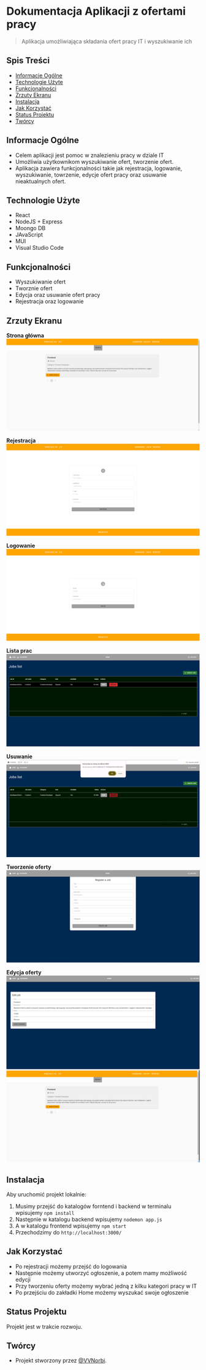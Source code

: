 # Dokumentacja Aplikacji z ofertami pracy
 
> Aplikacja umożliwiająca składania ofert pracy IT i wyszukiwanie ich
 
## Spis Treści
* [Informacje Ogólne](#informacje-ogólne)
* [Technologie Użyte](#technologie-użyte)
* [Funkcjonalności](#funkcjonalności)
* [Zrzuty Ekranu](#zrzuty-ekranu)
* [Instalacja](#instalacja)
* [Jak Korzystać](#jak-korzystać)
* [Status Projektu](#status-projektu)
* [Twórcy](#twórcy)
 
## Informacje Ogólne
- Celem aplikacji jest pomoc w znalezieniu pracy w dziale IT
- Umożliwia użytkownikom wyszukiwanie ofert, tworzenie ofert.
- Aplikacja zawiera funkcjonalności takie jak rejestracja, logowanie, wyszukiwanie, towrzenie, edycje ofert pracy oraz usuwanie nieaktualnych ofert.
 
## Technologie Użyte
- React
- NodeJS + Express
- Moongo DB
- JAvaScript
- MUI
- Visual Studio Code
 
## Funkcjonalności
- Wyszukiwanie ofert
- Tworznie ofert
- Edycja oraz usuwanie ofert pracy
- Rejestracja oraz logowanie
 
## Zrzuty Ekranu

**Strona główna**
![Strona główna](Screenshots/1.PNG)

**Rejestracja**
![Rejestracja](Screenshots/2.PNG)

**Logowanie**
![Logowanie](Screenshots/3.PNG)

**Lista prac**
![Listaprac](Screenshots/4.PNG)

**Usuwanie**
![Usuwanie](Screenshots/5.PNG)

**Tworzenie oferty**
![Tworzenie](Screenshots/6.PNG)

**Edycja oferty**
![Edycja](Screenshots/7.PNG)
![Edycja](Screenshots/8.PNG)

 
## Instalacja
Aby uruchomić projekt lokalnie:
1. Musimy przejść do katalogów forntend i backend w terminalu wpisujemy `npm install`
2. Następnie w katalogu backend wpisujemy `nodemon app.js`
3. A w katalogu frontend wpisujemy `npm start`
4. Przechodzimy do `http://localhost:3000/`
 
## Jak Korzystać
- Po rejestracji możemy przejść do logowania
- Następnie możemy utworzyć ogłoszenie, a potem mamy możliwość edycji
- Przy tworzeniu oferty możemy wybrać jedną z kilku kategori pracy w IT
- Po przejściu do zakładki Home możemy wyszukać swoje ogłoszenie
 
## Status Projektu
Projekt jest w trakcie rozwoju.
 
## Twórcy
- Projekt stworzony przez [@VVNorbi](https://github.com/VVNorbi).
